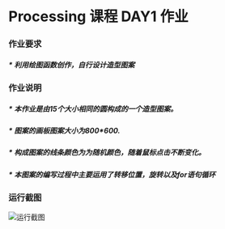 # Processing 课程 DAY1 作业
###  作业要求
#####   * 利用绘图函数创作，自行设计造型图案

###  作业说明
#####   * 本作业是由15个大小相同的圆构成的一个造型图案。
#####   * 图案的画板图案大小为800*600.
#####   * 构成图案的线条颜色为为随机颜色，随着鼠标点击不断变化。
#####   * 本图案的编写过程中主要运用了转移位置，旋转以及for语句循环


### 运行截图
![运行截图]()

